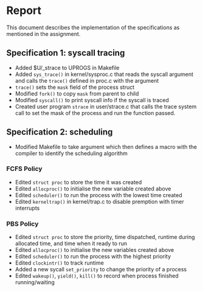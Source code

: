 # Report
This document describes the implementation of the specifications as mentioned in the assignment.

## Specification 1: syscall tracing
- Added $U/_strace to UPROGS in Makefile
- Added `sys_trace()` in kernel/sysproc.c that reads the syscall argument and calls the
`trace()` defined in proc.c with the argument
- `trace()` sets the `mask` field of the process struct
- Modified `fork()` to copy `mask` from parent to child
- Modified `syscall()` to print syscall info if the syscall is traced
- Created user program `strace` in user/strace.c that calls the trace system call to set the mask of the process and run the function passed.

## Specification 2: scheduling
- Modified Makefile to take argument which then defines a macro with the compiler to identify the scheduling algorithm

### FCFS Policy
- Edited `struct proc` to store the time it was created
- Edited `allocproc()` to initialise the new variable created above
- Edited `scheduler()` to run the process with the lowest time created
- Edited `kerneltrap()` in kernel/trap.c to disable premption with timer interrupts

### PBS Policy
- Edited `struct proc` to store the priority, time dispatched, runtime during allocated time, and time when it ready to run
- Edited `allocproc()` to initialise the new variables created above
- Edited `scheduler()` to run the process with the highest priority
- Edited `clockintr()` to track runtime
- Added a new sycall `set_priority` to change the priority of a process
- Edited `wakeup()`, `yield()`, `kill()` to record when process finished running/waiting